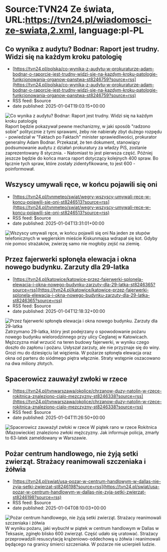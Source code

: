 # Source:TVN24 Ze świata, URL:https://tvn24.pl/wiadomosci-ze-swiata,2.xml, language:pl-PL

## Co wynika z audytu? Bodnar: Raport jest trudny. Widzi się na każdym kroku patologię
 - [https://tvn24.pl/polska/co-wynika-z-audytu-w-prokuraturze-adam-bodnar-o-raporcie-jest-trudny-widzi-sie-na-kazdym-kroku-patologie-funkcjonowania-organow-panstwa-st8246759?source=rss](https://tvn24.pl/polska/co-wynika-z-audytu-w-prokuraturze-adam-bodnar-o-raporcie-jest-trudny-widzi-sie-na-kazdym-kroku-patologie-funkcjonowania-organow-panstwa-st8246759?source=rss)
 - RSS feed: $source
 - date published: 2025-01-04T19:03:15+00:00

<img src="https://tvn24.pl/najnowsze/cdn-zdjecie-3950091-adam-bodnar-ph8246775/alternates/LANDSCAPE_1280" alt="Co wynika z audytu? Bodnar: Raport jest trudny. Widzi się na każdym kroku patologię" />
    Raport będzie pokazywał pewne mechanizmy, w jaki sposób "radzono sobie" politycznie z tymi sprawami, żeby nie nabierały zbyt dużego rozpędu - powiedział w "Faktach po Faktach" minister sprawiedliwości, prokurator generalny Adam Bodnar. Przekazał, że ten dokument, stanowiący podsumowanie audytu z działań prokuratury za władzy PiS, zostanie zaprezentowany 8 stycznia. - Natomiast to jest pierwsza część. Później jeszcze będzie do końca marca raport dotyczący kolejnych 400 spraw. Bo łącznie tych spraw, które zostały zidentyfikowane, to jest 600 - poinformował.

## Wszyscy umywali ręce, w końcu pojawili się oni
 - [https://tvn24.pl/tvnmeteo/swiat/wegry-wszyscy-umywali-rece-w-koncu-pojawili-sie-oni-st8246513?source=rss](https://tvn24.pl/tvnmeteo/swiat/wegry-wszyscy-umywali-rece-w-koncu-pojawili-sie-oni-st8246513?source=rss)
 - RSS feed: $source
 - date published: 2025-01-04T13:31:01+00:00

<img src="https://tvn24.pl/tvnmeteo/najnowsze/cdn-zdjecie-2431553-kot-ph8246506/alternates/LANDSCAPE_1280" alt="Wszyscy umywali ręce, w końcu pojawili się oni" />
    Na jeden ze słupów telefonicznych w węgierskim mieście Kiskunmajsa wdrapał się kot. Gdyby nie pomoc strażaków, zwierzę samo nie mogłoby zejść na ziemię.

## Przez fajerwerki spłonęła elewacja i okna nowego budynku. Zarzuty dla 29-latka
 - [https://tvn24.pl/katowice/katowice-przez-fajerwerki-splonela-elewacja-i-okna-nowego-budynku-zarzuty-dla-29-latka-st8246365?source=rss](https://tvn24.pl/katowice/katowice-przez-fajerwerki-splonela-elewacja-i-okna-nowego-budynku-zarzuty-dla-29-latka-st8246365?source=rss)
 - RSS feed: $source
 - date published: 2025-01-04T12:18:32+00:00

<img src="https://tvn24.pl/najnowsze/cdn-zdjecie-7895673-budynek-przy-ulicy-ceglanej-w-katowicach-ph8246384/alternates/LANDSCAPE_1280" alt="Przez fajerwerki spłonęła elewacja i okna nowego budynku. Zarzuty dla 29-latka" />
    Zatrzymano 29-latka, który jest podejrzany o spowodowanie pożaru nowego budynku wielorodzinnego przy ulicy Ceglanej w Katowicach. Mężczyzna miał wrzucić na teren budowy fajerwerki, w wyniku czego doszło do zapłonu i pożaru. Usłyszał zarzuty, ale nie przyznaje się do winy. Grozi mu do dziesięciu lat więzienia. W pożarze spłonęła elewacja oraz okna od parteru do siódmego piętra włącznie. Straty wstępnie oszacowano na dwa miliony złotych.

## Spacerowicz zauważył zwłoki w rzece
 - [https://tvn24.pl/tvnwarszawa/okolice/chrzanow-duzy-natolin-w-rzece-rokitnica-znaleziono-cialo-mezczyzny-st8246338?source=rss](https://tvn24.pl/tvnwarszawa/okolice/chrzanow-duzy-natolin-w-rzece-rokitnica-znaleziono-cialo-mezczyzny-st8246338?source=rss)
 - RSS feed: $source
 - date published: 2025-01-04T11:26:50+00:00

<img src="https://tvn24.pl/najnowsze/cdn-zdjecie-9994090-w-rzece-rokitnica-znaleziono-cialo-mezczyzny-zdjecie-ilustracyjne-ph8246369/alternates/LANDSCAPE_1280" alt="Spacerowicz zauważył zwłoki w rzece " />
    W piątek rano w rzece Rokitnica (Mazowieckie) znaleziono zwłoki mężczyzny. Jak informuje policja, zmarły to 63-latek zameldowany w Warszawie.

## Pożar centrum handlowego, nie żyją setki zwierząt. Strażacy reanimowali szczeniaka i żółwia
 - [https://tvn24.pl/swiat/usa-pozar-w-centrum-handlowym-w-dallas-nie-zyja-setki-zwierzat-st8246198?source=rss](https://tvn24.pl/swiat/usa-pozar-w-centrum-handlowym-w-dallas-nie-zyja-setki-zwierzat-st8246198?source=rss)
 - RSS feed: $source
 - date published: 2025-01-04T08:10:03+00:00

<img src="https://tvn24.pl/najnowsze/cdn-zdjecie-9473457-dallas-2-ph8246212/alternates/LANDSCAPE_1280" alt="Pożar centrum handlowego, nie żyją setki zwierząt. Strażacy reanimowali szczeniaka i żółwia" />
    W wyniku pożaru, jaki wybuchł w piątek w centrum handlowym w Dallas w Teksasie, zginęło blisko 600 zwierząt. Część udało się uratować. Strażacy przeprowadzili resuscytację krążeniowo-oddechową u żółwia i reanimowali będącego na granicy śmierci szczeniaka. W pożarze nie ucierpieli ludzie.

